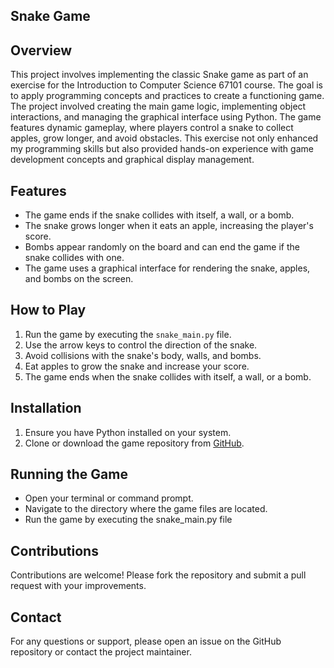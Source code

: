 ## Snake Game

## Overview
This project involves implementing the classic Snake game as part of an exercise for the Introduction to Computer Science 67101 course. The goal is to apply programming concepts and practices to create a functioning game.
The project involved creating the main game logic, implementing object interactions, and managing the graphical interface using Python. The game features dynamic gameplay, where players control a snake to collect apples, grow longer, and avoid obstacles. This exercise not only enhanced my programming skills but also provided hands-on experience with game development concepts and graphical display management.
## Features
- The game ends if the snake collides with itself, a wall, or a bomb.
- The snake grows longer when it eats an apple, increasing the player's score.
- Bombs appear randomly on the board and can end the game if the snake collides with one.
- The game uses a graphical interface for rendering the snake, apples, and bombs on the screen.

## How to Play
1. Run the game by executing the `snake_main.py` file.
2. Use the arrow keys to control the direction of the snake.
3. Avoid collisions with the snake's body, walls, and bombs.
4. Eat apples to grow the snake and increase your score.
5. The game ends when the snake collides with itself, a wall, or a bomb.

## Installation
1. Ensure you have Python installed on your system.
2. Clone or download the game repository from [GitHub](https://github.com/jamilbar/Snake-Game).

## Running the Game
- Open your terminal or command prompt.
- Navigate to the directory where the game files are located.
- Run the game by executing the snake_main.py file

## Contributions
Contributions are welcome! Please fork the repository and submit a pull request with your improvements.

## Contact
For any questions or support, please open an issue on the GitHub repository or contact the project maintainer.
